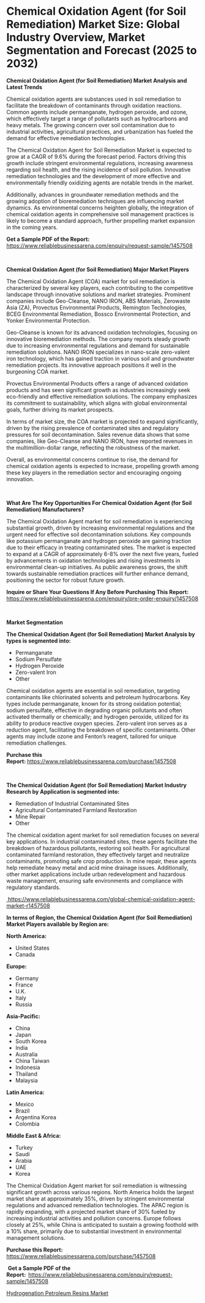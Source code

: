 <p><h1>Chemical Oxidation Agent (for Soil Remediation) Market Size: Global Industry Overview, Market Segmentation and Forecast (2025 to 2032)</h1></p><p><strong>Chemical Oxidation Agent (for Soil Remediation) Market Analysis and Latest Trends</strong></p>
<p><p>Chemical oxidation agents are substances used in soil remediation to facilitate the breakdown of contaminants through oxidation reactions. Common agents include permanganate, hydrogen peroxide, and ozone, which effectively target a range of pollutants such as hydrocarbons and heavy metals. The growing concern over soil contamination due to industrial activities, agricultural practices, and urbanization has fueled the demand for effective remediation technologies.</p><p>The Chemical Oxidation Agent for Soil Remediation Market is expected to grow at a CAGR of 9.6% during the forecast period. Factors driving this growth include stringent environmental regulations, increasing awareness regarding soil health, and the rising incidence of soil pollution. Innovative remediation technologies and the development of more effective and environmentally friendly oxidizing agents are notable trends in the market. </p><p>Additionally, advances in groundwater remediation methods and the growing adoption of bioremediation techniques are influencing market dynamics. As environmental concerns heighten globally, the integration of chemical oxidation agents in comprehensive soil management practices is likely to become a standard approach, further propelling market expansion in the coming years.</p></p>
<p><strong>Get a Sample PDF of the Report:&nbsp;</strong> <a href="https://www.reliablebusinessarena.com/enquiry/request-sample/1457508?utm_campaign=3535&utm_medium=2&utm_source=Github&utm_content=ia&utm_term=04042025&utm_id=chemical-oxidation-agent-for-soil-remediation">https://www.reliablebusinessarena.com/enquiry/request-sample/1457508</a></p>
<p>&nbsp;</p>
<p><strong>Chemical Oxidation Agent (for Soil Remediation) Major Market Players</strong></p>
<p><p>The Chemical Oxidation Agent (COA) market for soil remediation is characterized by several key players, each contributing to the competitive landscape through innovative solutions and market strategies. Prominent companies include Geo-Cleanse, NANO IRON, ABS Materials, Zerowaste Asia (ZA), Provectus Environmental Products, Remington Technologies, BCEG Environmental Remediation, Bossco Environmental Protection, and Yonker Environmental Protection.</p><p>Geo-Cleanse is known for its advanced oxidation technologies, focusing on innovative bioremediation methods. The company reports steady growth due to increasing environmental regulations and demand for sustainable remediation solutions. NANO IRON specializes in nano-scale zero-valent iron technology, which has gained traction in various soil and groundwater remediation projects. Its innovative approach positions it well in the burgeoning COA market.</p><p>Provectus Environmental Products offers a range of advanced oxidation products and has seen significant growth as industries increasingly seek eco-friendly and effective remediation solutions. The company emphasizes its commitment to sustainability, which aligns with global environmental goals, further driving its market prospects. </p><p>In terms of market size, the COA market is projected to expand significantly, driven by the rising prevalence of contaminated sites and regulatory pressures for soil decontamination. Sales revenue data shows that some companies, like Geo-Cleanse and NANO IRON, have reported revenues in the multimillion-dollar range, reflecting the robustness of the market. </p><p>Overall, as environmental concerns continue to rise, the demand for chemical oxidation agents is expected to increase, propelling growth among these key players in the remediation sector and encouraging ongoing innovation.</p></p>
<p>&nbsp;</p>
<p><strong>What Are The Key Opportunities For Chemical Oxidation Agent (for Soil Remediation) Manufacturers?</strong></p>
<p><p>The Chemical Oxidation Agent market for soil remediation is experiencing substantial growth, driven by increasing environmental regulations and the urgent need for effective soil decontamination solutions. Key compounds like potassium permanganate and hydrogen peroxide are gaining traction due to their efficacy in treating contaminated sites. The market is expected to expand at a CAGR of approximately 6-8% over the next five years, fueled by advancements in oxidation technologies and rising investments in environmental clean-up initiatives. As public awareness grows, the shift towards sustainable remediation practices will further enhance demand, positioning the sector for robust future growth.</p></p>
<p><strong>Inquire or Share Your Questions If Any Before Purchasing This Report:</strong> <a href="https://www.reliablebusinessarena.com/enquiry/pre-order-enquiry/1457508?utm_campaign=3535&utm_medium=2&utm_source=Github&utm_content=ia&utm_term=04042025&utm_id=chemical-oxidation-agent-for-soil-remediation">https://www.reliablebusinessarena.com/enquiry/pre-order-enquiry/1457508</a></p>
<p>&nbsp;</p>
<p><strong>Market Segmentation</strong></p>
<p><strong>The Chemical Oxidation Agent (for Soil Remediation) Market Analysis by types is segmented into:</strong></p>
<p><ul><li>Permanganate</li><li>Sodium Persulfate</li><li>Hydrogen Peroxide</li><li>Zero-valent Iron</li><li>Other</li></ul></p>
<p><p>Chemical oxidation agents are essential in soil remediation, targeting contaminants like chlorinated solvents and petroleum hydrocarbons. Key types include permanganate, known for its strong oxidation potential; sodium persulfate, effective in degrading organic pollutants and often activated thermally or chemically; and hydrogen peroxide, utilized for its ability to produce reactive oxygen species. Zero-valent iron serves as a reduction agent, facilitating the breakdown of specific contaminants. Other agents may include ozone and Fenton’s reagent, tailored for unique remediation challenges.</p></p>
<p><strong>Purchase this Report:&nbsp;</strong><a href="https://www.reliablebusinessarena.com/purchase/1457508?utm_campaign=3535&utm_medium=2&utm_source=Github&utm_content=ia&utm_term=04042025&utm_id=chemical-oxidation-agent-for-soil-remediation">https://www.reliablebusinessarena.com/purchase/1457508</a></p>
<p>&nbsp;</p>
<p><strong>The Chemical Oxidation Agent (for Soil Remediation) Market Industry Research by Application is segmented into:</strong></p>
<p><ul><li>Remediation of Industrial Contaminated Sites</li><li>Agricultural Contaminated Farmland Restoration</li><li>Mine Repair</li><li>Other</li></ul></p>
<p><p>The chemical oxidation agent market for soil remediation focuses on several key applications. In industrial contaminated sites, these agents facilitate the breakdown of hazardous pollutants, restoring soil health. For agricultural contaminated farmland restoration, they effectively target and neutralize contaminants, promoting safe crop production. In mine repair, these agents help remediate heavy metal and acid mine drainage issues. Additionally, other market applications include urban redevelopment and hazardous waste management, ensuring safe environments and compliance with regulatory standards.</p></p>
<p><a href="https://www.reliablebusinessarena.com/global-chemical-oxidation-agent-market-r1457508?utm_campaign=3535&utm_medium=2&utm_source=Github&utm_content=ia&utm_term=04042025&utm_id=chemical-oxidation-agent-for-soil-remediation">&nbsp;https://www.reliablebusinessarena.com/global-chemical-oxidation-agent-market-r1457508</a></p>
<p><strong>In terms of Region, the Chemical Oxidation Agent (for Soil Remediation) Market Players available by Region are:</strong></p>
<p>
    <p> <strong> North America: </strong>
        <ul>
            <li>United States</li>
            <li>Canada</li>
        </ul>
        </p> 
    <p> <strong> Europe: </strong>
        <ul>
            <li>Germany</li>
            <li>France</li>
            <li>U.K.</li>
            <li>Italy</li>
            <li>Russia</li>
        </ul>
        </p> 
    <p> <strong> Asia-Pacific: </strong>
        <ul>
            <li>China</li>
            <li>Japan</li>
            <li>South Korea</li>
            <li>India</li>
            <li>Australia</li>
            <li>China Taiwan</li>
            <li>Indonesia</li>
            <li>Thailand</li>
            <li>Malaysia</li>
        </ul>
        </p> 
    <p> <strong> Latin America: </strong>
        <ul>
            <li>Mexico</li>
            <li>Brazil</li>
            <li>Argentina Korea</li>
            <li>Colombia</li>
        </ul>
        </p> 
    <p> <strong> Middle East & Africa: </strong>
        <ul>
            <li>Turkey</li>
            <li>Saudi</li>
            <li>Arabia</li>
            <li>UAE</li>
            <li>Korea</li>
        </ul>
    </p>
    </p>
<p><p>The Chemical Oxidation Agent market for soil remediation is witnessing significant growth across various regions. North America holds the largest market share at approximately 35%, driven by stringent environmental regulations and advanced remediation technologies. The APAC region is rapidly expanding, with a projected market share of 30% fueled by increasing industrial activities and pollution concerns. Europe follows closely at 25%, while China is anticipated to sustain a growing foothold with a 10% share, primarily due to substantial investment in environmental management solutions.</p></p>
<p><strong>Purchase this Report: </strong><a href="https://www.reliablebusinessarena.com/purchase/1457508?utm_campaign=3535&utm_medium=2&utm_source=Github&utm_content=ia&utm_term=04042025&utm_id=chemical-oxidation-agent-for-soil-remediation">https://www.reliablebusinessarena.com/purchase/1457508</a></p>
<p>&nbsp;<strong>Get a Sample PDF of the Report:&nbsp;&nbsp;</strong><a href="https://www.reliablebusinessarena.com/enquiry/request-sample/1457508?utm_campaign=3535&utm_medium=2&utm_source=Github&utm_content=ia&utm_term=04042025&utm_id=chemical-oxidation-agent-for-soil-remediation">https://www.reliablebusinessarena.com/enquiry/request-sample/1457508</a></p>
<p><strong></strong></p>
<p><p><a href="https://github.com/kryshaprilbb/Market-Research-Report-List-1/blob/main/hydrogenation-petroleum-resins-market.md?utm_campaign=3535&utm_medium=2&utm_source=Github&utm_content=ia&utm_term=04042025&utm_id=chemical-oxidation-agent-for-soil-remediation">Hydrogenation Petroleum Resins Market</a></p></p>